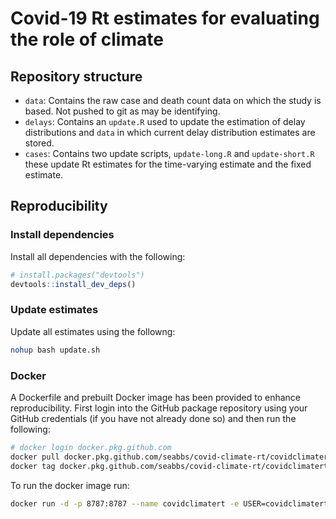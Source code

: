 
# Covid-19 Rt estimates for evaluating the role of climate


## Repository structure

- `data`: Contains the raw case and death count data on which the study is based. Not pushed to git as may be identifying.
- `delays`: Contains an `update.R` used to update the estimation of delay distributions and `data` in which current delay distribution estimates are stored.
- `cases`: Contains two update scripts, `update-long.R` and `update-short.R` these update Rt estimates for the time-varying estimate and the fixed estimate. 

## Reproducibility

### Install dependencies

Install all dependencies with the following:

```r
# install.packages("devtools")
devtools::install_dev_deps()
```

### Update estimates

Update all estimates using the followng:

```bash
nohup bash update.sh
```

### Docker

A Dockerfile and prebuilt Docker image has been provided to enhance reproducibility. First login into the GitHub package repository using your GitHub credentials (if you have not already done so) and then run the following:

```bash
# docker login docker.pkg.github.com
docker pull docker.pkg.github.com/seabbs/covid-climate-rt/covidclimatert:latest
docker tag docker.pkg.github.com/seabbs/covid-climate-rt/covidclimatert:latest covidclimatert
```
To run the docker image run:

``` bash
docker run -d -p 8787:8787 --name covidclimatert -e USER=covidclimatert -e PASSWORD=covidclimatert covidclimatert
```